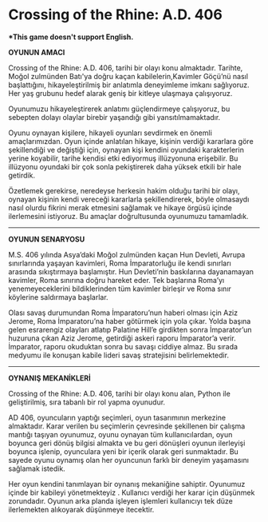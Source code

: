 # Crossing of the Rhine: A.D. 406

<strong>*This game doesn't support English.</strong>

<b>OYUNUN AMACI</b>

Crossing of the Rhine: A.D. 406, tarihi bir olayı konu almaktadır. Tarihte, Moğol zulmünden Batı'ya doğru kaçan kabilelerin,Kavimler Göçü’nü nasıl başlattığını, hikayeleştirilmiş bir anlatımla deneyimleme imkanı sağlıyoruz. Her yaş grubunu hedef alarak geniş bir kitleye ulaşmaya çalışıyoruz. 

Oyunumuzu hikayeleştirerek anlatımı güçlendirmeye çalışıyoruz, bu sebepten dolayı olaylar birebir yaşandığı gibi yansıtılmamaktadır. 

Oyunu oynayan kişilere, hikayeli oyunları sevdirmek en önemli amaçlarımızdan. Oyun içinde anlatılan hikaye, kişinin verdiği kararlara göre şekillendiği ve değiştiği için, oynayan kişi kendini oyundaki karakterlerin yerine koyabilir, tarihe kendisi etki ediyormuş illüzyonuna erişebilir. Bu illüzyonu oyundaki bir çok sonla pekiştirerek daha yüksek etkili bir hale getirdik. 

 Özetlemek gerekirse, neredeyse herkesin hakim olduğu tarihi bir olayı, oynayan kişinin kendi vereceği kararlarla şekillendirerek, böyle olmasaydı nasıl olurdu fikrini merak etmesini sağlamak ve hikaye örgüsü içinde ilerlemesini istiyoruz. Bu amaçlar doğrultusunda oyunumuzu tamamladık.

------------------------------------------------------------

<b>OYUNUN SENARYOSU</b>

M.S. 406 yılında Asya’daki Moğol zulmünden kaçan Hun Devleti, Avrupa sınırlarında yaşayan kavimleri, Roma İmparatorluğu ile kendi sınırları arasında sıkıştırmaya başlamıştır. Hun Devleti’nin baskılarına dayanamayan kavimler, Roma sınırına doğru hareket eder. Tek başlarına Roma’yı yenemeyeceklerini bildiklerinden tüm kavimler birleşir ve Roma sınır köylerine saldırmaya başlarlar. 

Olası savaş durumundan Roma İmparatoru’nun haberi olması için Aziz Jerome, Roma İmparatoru’na haber götürmek için yola çıkar. Yolda başına gelen esrarengiz olayları atlatıp Palatine Hill’e girdikten sonra İmparator’un huzuruna çıkan Aziz Jerome, getirdiği askeri raporu İmparator’a verir. İmparator, raporu okuduktan sonra bu savaşı ciddiye almaz. Bu sırada medyumu ile konuşan kabile lideri savaş stratejisini belirlemektedir. 

--------------------------------------

<b>OYNANIŞ MEKANİKLERİ</b>

Crossing of the Rhine: A.D. 406, tarihi bir olayı konu alan, Python ile geliştirilmiş, sıra tabanlı bir rol yapma oyunudur.

AD 406, oyuncuların yaptığı seçimleri, oyun tasarımının merkezine almaktadır. Karar verilen bu seçimlerin çevresinde şekillenen bir çalışma mantığı taşıyan oyunumuz, oyunu oynayan tüm kullanıcılardan, oyun boyunca geri dönüş bilgisi almakta ve bu geri dönüşleri oyunun ilerleyişi boyunca işlenip, oyunculara yeni bir içerik olarak geri sunmaktadır. Bu sayede oyunu oynamış olan her oyuncunun farklı bir deneyim yaşamasını sağlamak istedik. 

Her oyun kendini tanımlayan bir oynanış mekaniğine sahiptir.  Oyunumuz içinde bir kabileyi yönetmekteyiz . Kullanıcı verdiği her karar için düşünmek zorundadır. Oyunun arka planda işleyen işlemleri kullanıcıyı tek düze ilerlemekten alıkoyarak düşünmeye itecektir.
